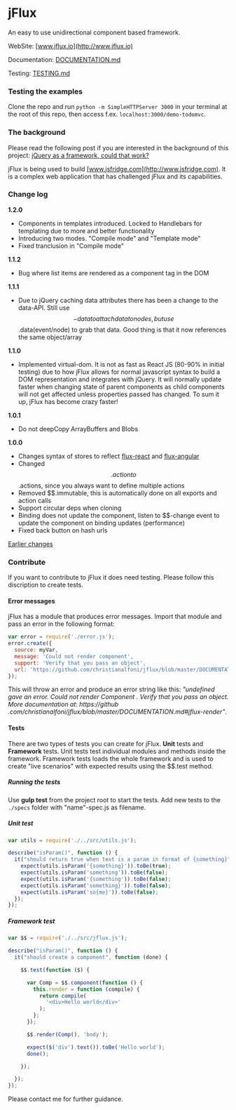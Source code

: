 # jFlux

An easy to use unidirectional component based framework.

WebSite: [www.jflux.io](http://www.jflux.io)

Documentation: [DOCUMENTATION.md](https://github.com/christianalfoni/jflux/blob/master/DOCUMENTATION.md)

Testing: [TESTING.md](https://github.com/christianalfoni/jflux/blob/master/TESTING.md)

### Testing the examples
Clone the repo and run `python -m SimpleHTTPServer 3000` in your terminal at the root of this repo, then access f.ex.
`localhost:3000/demo-todomvc`.

### The background
Please read the following post if you are interested in the background of this project: [jQuery as a framework, could that work?](http://christianalfoni.github.io/javascript/2014/09/08/jquery-as-a-framework-could-that-work.html)

jFlux is being used to build [www.jsfridge.com](http://www.jsfridge.com). It is a complex web
application that has challenged jFlux and its capabilities.

### Change log

**1.2.0**
- Components in templates introduced. Locked to Handlebars for templating due to more and better functionality
- Introducing two modes. "Compile mode" and "Template mode"
- Fixed tranclusion in "Compile mode"

**1.1.2**
- Bug where list items are rendered as a component tag in the DOM

**1.1.1**
- Due to jQuery caching data attributes there has been a change to the data-API. Still use $$-data to attach data to nodes, but use $$.data(event/node) to grab that data. Good thing is that it now references the same object/array

**1.1.0**
- Implemented virtual-dom. It is not as fast as React JS (80-90% in initial testing) due to how jFlux allows for normal javascript syntax to build a DOM representation and integrates with jQuery. It will normally update faster when changing state of parent components as child components will not get affected unless properties passed has changed. To sum it up, jFlux has become crazy faster!

**1.0.1**
- Do not deepCopy ArrayBuffers and Blobs

**1.0.0**
- Changes syntax of stores to reflect [flux-react](https://github.com/christianalfoni/flux-react) and [flux-angular](https://github.com/christianalfoni/flux-angular)
- Changed $$.action to $$.actions, since you always want to define multiple actions
- Removed $$.immutable, this is automatically done on all exports and action calls
- Support circular deps when cloning
- Binding does not update the component, listen to $$-change event to update the component on binding updates (performance)
- Fixed back button on hash urls

[Earlier changes](https://github.com/christianalfoni/jflux/blob/master/CHANGES.md)

### Contribute
If you want to contribute to jFlux it does need testing. Please follow this discription to create tests.

#### Error messages
jFlux has a module that produces error messages. Import that module and pass an error in the following format:

```javascript
var error = require('./error.js');
error.create({
  source: myVar,
  message: 'Could not render component',
  support: 'Verify that you pass an object',
  url: 'https://github.com/christianalfoni/jflux/blob/master/DOCUMENTATION.md#jflux-render'
});
```

This will throw an error and produce an error string like this: *"undefined gave an error. Could not render Component
. Verify that you pass an object. More documentation at: https://github
.com/christianalfoni/jflux/blob/master/DOCUMENTATION.md#jflux-render"*.

#### Tests
There are two types of tests you can create for jFlux. **Unit** tests and **Framework** tests. Unit tests test
individual modules and methods inside the framework. Framework tests loads the whole framework and is used to create
"live scenarios" with expected results using the $$.test method.

##### Running the tests
Use **gulp test** from the project root to start the tests. Add new tests to the `./specs` folder with "name"-spec.js
 as filename.

##### Unit test
```javascript
var utils = require('./../src/utils.js');

describe("isParam()", function () {
  it("should return true when text is a param in format of {something}", function () {
    expect(utils.isParam('{something}')).toBe(true);
    expect(utils.isParam('something')).toBe(false);
    expect(utils.isParam('{something')).toBe(false);
    expect(utils.isParam('something}')).toBe(false);
    expect(utils.isParam('so{me}')).toBe(false);
  });
});
```
##### Framework test
```javascript
var $$ = require('./../src/jflux.js');

describe("isParam()", function () {
  it("should create a component", function (done) {

    $$.test(function ($) {

      var Comp = $$.component(function () {
        this.render = function (compile) {
          return compile(
            '<div>Hello world</div>'
          );
        };
      });

      $$.render(Comp(), 'body');

      expect($('div').text()).toBe('Hello world');
      done();

    });

  });
});
```
Please contact me for further guidance.
